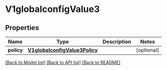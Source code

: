 # V1globalconfigValue3

## Properties
Name | Type | Description | Notes
------------ | ------------- | ------------- | -------------
**policy** | [**V1globalconfigValue3Policy**](V1globalconfigValue3Policy.md) |  | [optional] 

[[Back to Model list]](../README.md#documentation-for-models) [[Back to API list]](../README.md#documentation-for-api-endpoints) [[Back to README]](../README.md)

